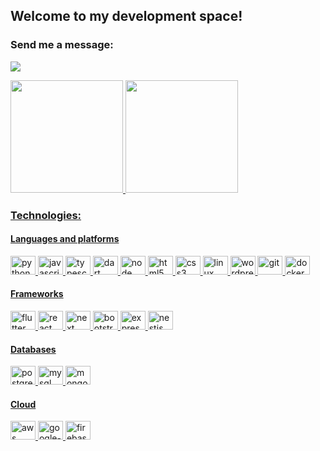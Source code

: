 ## Welcome to my development space!

### Send me a message:

<a href="https://www.linkedin.com/in/matheus-souza-martins/"><img src="https://img.shields.io/badge/LinkedIn-0077B5?style=for-the-badge&logo=linkedin&logoColor=white"></a>


<div>
  <a href="https://github.com/Matheus-Martins13">
  <img height="180em" src="https://github-readme-stats.vercel.app/api?username=Matheus-Martins13&show_icons=true&theme=dark&include_all_commits=true&count_private=true"/>
  <img height="180em" src="https://github-readme-stats.vercel.app/api/top-langs/?username=Matheus-Martins13&layout=compact&langs_count=7&theme=dark"/>
</div>

### Technologies:
 
 <div style="display: inline_block">
  <h4>Languages and platforms</h4>
    <img alt="python" height="30" width="40" src="https://cdn.jsdelivr.net/gh/devicons/devicon/icons/python/python-original.svg">
    <img alt="javascript" height="30" width="40"src="https://cdn.jsdelivr.net/gh/devicons/devicon/icons/javascript/javascript-original.svg">
    <img alt="typescript" height="30" width="40" src="https://cdn.jsdelivr.net/gh/devicons/devicon@latest/icons/typescript/typescript-original.svg">
    <img alt="dart" height="30" width="40" src="https://cdn.jsdelivr.net/gh/devicons/devicon@latest/icons/dart/dart-original.svg">
    <img alt="node" height="30" width="40" src="https://cdn.jsdelivr.net/gh/devicons/devicon/icons/nodejs/nodejs-original.svg">
    <img alt="html5" height="30" width="40" src="https://cdn.jsdelivr.net/gh/devicons/devicon/icons/html5/html5-original.svg">
    <img alt="css3" height="30" width="40" src="https://cdn.jsdelivr.net/gh/devicons/devicon/icons/css3/css3-original.svg">
    <img alt="linux" height="30" width="40" src="https://cdn.jsdelivr.net/gh/devicons/devicon/icons/linux/linux-original.svg">
    <img alt="wordpress" height="30" width="40" src="https://cdn.jsdelivr.net/gh/devicons/devicon/icons/wordpress/wordpress-plain.svg">
    <img alt="git" height="30" width="40" src="https://cdn.jsdelivr.net/gh/devicons/devicon/icons/git/git-original.svg">
    <img alt="docker" height="30" width="40" src="https://cdn.jsdelivr.net/gh/devicons/devicon/icons/docker/docker-original.svg">

  <h4>Frameworks</h4>
    <img alt="flutter" height="30" width="40" src="https://cdn.jsdelivr.net/gh/devicons/devicon@latest/icons/flutter/flutter-original.svg">
    <img alt="react" height="30" width="40"src="https://cdn.jsdelivr.net/gh/devicons/devicon/icons/react/react-original-wordmark.svg" />
    <img alt="next" height="30" width="40" src="https://cdn.jsdelivr.net/gh/devicons/devicon@latest/icons/nextjs/nextjs-original.svg">
    <img alt="bootstrap" height="30" width="40" src="https://cdn.jsdelivr.net/gh/devicons/devicon/icons/bootstrap/bootstrap-original.svg">
    <img alt="express" height="30" width="40" src="https://cdn.jsdelivr.net/gh/devicons/devicon/icons/express/express-original.svg">
    <img alt="nestjs" height="30" width="40" src="https://cdn.jsdelivr.net/gh/devicons/devicon@latest/icons/nestjs/nestjs-original.svg">
   
  <h4>Databases</h4>
    <img alt="postgresql" height="30" width="40" src="https://cdn.jsdelivr.net/gh/devicons/devicon/icons/postgresql/postgresql-plain.svg">
    <img alt="mysql" height="30" width="40" src="https://cdn.jsdelivr.net/gh/devicons/devicon/icons/mysql/mysql-original.svg">
    <img alt="mongodb" height="30" width="40" src="https://cdn.jsdelivr.net/gh/devicons/devicon/icons/mongodb/mongodb-original.svg">
   
  <h4>Cloud</h4>
    <img alt="aws" height="30" width="40" src="https://cdn.jsdelivr.net/gh/devicons/devicon@latest/icons/amazonwebservices/amazonwebservices-original-wordmark.svg">
    <img alt="google-cloud-platform" height="30" width="40" src="https://cdn.jsdelivr.net/gh/devicons/devicon/icons/googlecloud/googlecloud-original.svg">
    <img alt="firebase" height="30" width="40" src="https://cdn.jsdelivr.net/gh/devicons/devicon/icons/firebase/firebase-plain.svg">
</div>
<br>
 
